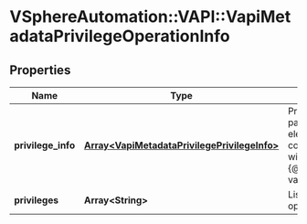 # VSphereAutomation::VAPI::VapiMetadataPrivilegeOperationInfo

## Properties
Name | Type | Description | Notes
------------ | ------------- | ------------- | -------------
**privilege_info** | [**Array&lt;VapiMetadataPrivilegePrivilegeInfo&gt;**](VapiMetadataPrivilegePrivilegeInfo.md) | Privilege information of all the parameter elements of the operation element. For an explanation of containment of privilege information within parameter elements, see {@link vapi.metadata.privilege.PrivilegeInfo}. | 
**privileges** | **Array&lt;String&gt;** | List of all privileges assigned to the operation element. | 


